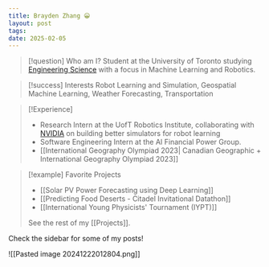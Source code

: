 ```yaml
---
title: Brayden Zhang 😀
layout: post
tags: 
date: 2025-02-05
---
```

>[!question] Who am I?
>Student at the University of Toronto studying [Engineering Science](https://engsci.utoronto.ca/program/what-is-engsci/#:~:text=Engineering%20science%20is%20an%20interdisciplinary,scientific%2C%20engineering%20and%20arts%20principles.) with a focus in Machine Learning and Robotics.

>[!success] Interests
> Robot Learning and Simulation, Geospatial Machine Learning, Weather Forecasting, Transportation

>[!Experience]
>- Research Intern at the UofT Robotics Institute, collaborating with [NVIDIA](https://developer.nvidia.com/isaac/sim) on building better simulators for robot learning
>- Software Engineering Intern at the AI Financial Power Group.
>-  [[International Geography Olympiad 2023| Canadian Geographic + International Geography Olympiad 2023]]

>[!example] Favorite Projects
>- [[Solar PV Power Forecasting using Deep Learning]]
>- [[Predicting Food Deserts - Citadel Invitational Datathon]]
>- [[International Young Physicists' Tournament (IYPT)]]
> 
> See the rest of my [[Projects]].



Check the sidebar for some of my posts!




![[Pasted image 20241222012804.png]]
















